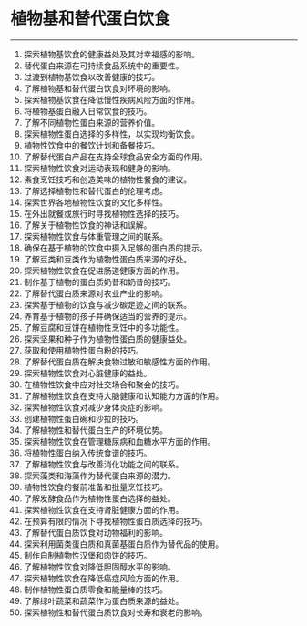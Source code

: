 # 植物基和替代蛋白饮食

---

1. 探索植物基饮食的健康益处及其对幸福感的影响。
2. 替代蛋白来源在可持续食品系统中的重要性。
3. 过渡到植物基饮食以改善健康的技巧。
4. 了解植物基和替代蛋白饮食对环境的影响。
5. 探索植物基饮食在降低慢性疾病风险方面的作用。
6. 将植物基蛋白融入日常饮食的技巧。
7. 了解不同植物性蛋白来源的营养价值。
8. 探索植物性蛋白选择的多样性，以实现均衡饮食。
9. 植物性饮食中的餐饮计划和备餐技巧。
10. 了解替代蛋白产品在支持全球食品安全方面的作用。
11. 探索植物性饮食对运动表现和健身的影响。
12. 素食烹饪技巧和创造美味的植物性餐食的建议。
13. 了解选择植物性和替代蛋白的伦理考虑。
14. 探索世界各地植物性饮食的文化多样性。
15. 在外出就餐或旅行时寻找植物性选择的技巧。
16. 了解关于植物性饮食的神话和误解。
17. 探索植物性饮食与体重管理之间的联系。
18. 确保在基于植物的饮食中摄入足够的蛋白质的提示。
19. 了解豆类和豆类作为植物性蛋白质来源的好处。
20. 探索植物性饮食在促进肠道健康方面的作用。
21. 制作基于植物的蛋白质奶昔和奶昔的技巧。
22. 了解替代蛋白质来源对农业产业的影响。
23. 探索基于植物的饮食与减少碳足迹之间的联系。
24. 养育基于植物的孩子并确保适当的营养的提示。
25. 了解豆腐和豆饼在植物性烹饪中的多功能性。
26. 探索坚果和种子作为植物性蛋白质的健康益处。
27. 获取和使用植物性蛋白粉的技巧。
28. 了解替代蛋白质在解决食物过敏和敏感性方面的作用。
29. 探索植物性饮食对心脏健康的益处。
30. 在植物性饮食中应对社交场合和聚会的技巧。
31. 了解植物性饮食在支持大脑健康和认知能力方面的作用。
32. 探索植物性饮食对减少身体炎症的影响。
33. 创建植物性蛋白碗和沙拉的技巧。
34. 了解植物性和替代蛋白生产的环境优势。
35. 探索植物性饮食在管理糖尿病和血糖水平方面的作用。
36. 将植物性蛋白纳入传统食谱的技巧。
37. 了解植物性饮食与改善消化功能之间的联系。
38. 探索藻类和海藻作为替代蛋白来源的潜力。
39. 植物性饮食的餐前准备和批量烹饪技巧。
40. 了解发酵食品作为植物性蛋白选择的益处。
41. 探索植物性饮食在支持肾脏健康方面的作用。
42. 在预算有限的情况下寻找植物性蛋白质选择的技巧。
43. 了解替代蛋白质饮食对动物福利的影响。
44. 探索利用菌类蛋白质和真菌基蛋白质作为替代品的使用。
45. 制作自制植物性汉堡和肉饼的技巧。
46. 了解植物性饮食对降低胆固醇水平的影响。
47. 探索植物性饮食在降低癌症风险方面的作用。
48. 制作植物性蛋白质零食和能量棒的技巧。
49. 了解绿叶蔬菜和蔬菜作为蛋白质来源的益处。
50. 探索植物性和替代蛋白质饮食对长寿和衰老的影响。